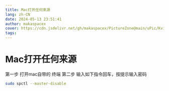 ```yaml
---
title: Mac打开任何来源
lang: zh-CN
date: 2024-05-13 23:51:41
author: makaspacex
cover: https://cdn.jsdelivr.net/gh/makaspacex/PictureZone@main/uPic/Kvihfm.png
tags:
---
```


# Mac打开任何来源
第一步 打开mac自带的  终端
第二步 输入如下指令回车，按提示输入密码

```bash
sudo spctl --master-disable
```